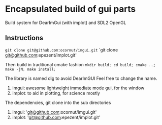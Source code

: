 # Encapsulated build of gui parts

Build system for DearImGui (with implot)
and SDL2 OpenGL

## Instructions
`git clone git@github.com:ocornut/imgui.git`
`git clone git@github.com:epezent/implot.git'

Then build in traditional cmake fashion
` mkdir build; cd build; cmake ..; `
` make -jN; make install; `

The library is named dig to avoid
DearImGUI 
Feel free to change the name.

 1. imgui: awesome lightweight immediate mode gui, for the window 
 2. implot: to aid in plotting, for science mostly

 The dependencies, git clone into the sub directories
 1. imgui: 'git@github.com:ocornut/imgui.git'
 2. implot: 'git@github.com:epezent/implot.git'
